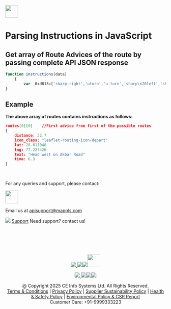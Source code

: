 [<img src="https://about.mappls.com/about/images/MAPPLS-MapmyIndia-logo.png" height="40"/> </p>](https://about.mappls.com/api/)

# Parsing Instructions in JavaScript

## Get array of Route Advices of the route by passing complete API JSON response
```js
function instructions(data)
    {
        var _0xd813=['sharp-right','uturn','u-turn','sharp\x20left','sharp-left','left','turn-left','slight\x20left','bear-left','round','bearing_after','northeast','east','southeast','south','southwest','west','northwest','Head\x20','use\x20lane','Continue\x20','\x20onto\x20','Enter\x20the\x20roundabout','exit','\x20and\x20take\x20the\x20','\x20exit','\x20turn\x20','turn','Take\x20the\x20ramp\x20on\x20the\x20','replace','slight','merge','toUpperCase','slice','slightly','indexOf','sharp','Take\x20a\x20','Keep\x20','\x20on\x20','Intermediate\x20','destination','charAt','push','location','distance','leaflet-routing-icon-','routes','length','steps','name','maneuver','type','modifier','new\x20name','continue','depart','arrive','reached','roundabout','rotary','fork','on\x20ramp','off\x20ramp','end\x20of\x20road','head','waypointreached','via','destination\x20reached','straight','slight\x20right','bear-right','right','turn-right','sharp\x20right'];(function(_0x5eae1b,_0x235dd8){var _0x486139=function(_0x212f42){while(--_0x212f42){_0x5eae1b['push'](_0x5eae1b['shift']());}};_0x486139(++_0x235dd8);}(_0xd813,0xc5));var _0x58f8=function(_0x24ceac,_0x41a594){_0x24ceac=_0x24ceac-0x0;var _0x3c0b55=_0xd813[_0x24ceac];return _0x3c0b55;};var advise=[''];for(i=0x0;i<data[_0x58f8('0x0')][_0x58f8('0x1')];i++){var route_arr=data[_0x58f8('0x0')][i]['legs'];advise[i]=[];for(var lg=0x0;lg<route_arr[_0x58f8('0x1')];lg++){var leg=route_arr[lg][_0x58f8('0x2')];for(j=0x0;j<leg['length'];j++){var step=leg[j],maneuver='',icon='',road_name=step[_0x58f8('0x3')],type=step[_0x58f8('0x4')][_0x58f8('0x5')],modifier=step[_0x58f8('0x4')][_0x58f8('0x6')],text='';switch(type){case _0x58f8('0x7'):maneuver=_0x58f8('0x8');break;case _0x58f8('0x9'):maneuver='head';break;case _0x58f8('0xa'):maneuver=_0x58f8('0xb');break;case _0x58f8('0xc'):case _0x58f8('0xd'):maneuver=_0x58f8('0xc');break;case'merge':case _0x58f8('0xe'):case _0x58f8('0xf'):case _0x58f8('0x10'):case _0x58f8('0x11'):maneuver=step[_0x58f8('0x4')][_0x58f8('0x5')];break;default:maneuver=step[_0x58f8('0x4')]['modifier'];}switch(maneuver){case _0x58f8('0x12'):if(j===0x0)icon=_0x58f8('0x9');break;case _0x58f8('0x13'):icon=_0x58f8('0x14');break;case _0x58f8('0xc'):icon='enter-roundabout';break;case _0x58f8('0xd'):icon='enter-roundabout';break;case _0x58f8('0x15'):case _0x58f8('0xb'):icon=route_arr[_0x58f8('0x1')]==lg+0x1?_0x58f8('0xa'):_0x58f8('0x14');break;}if(!icon){switch(modifier){case _0x58f8('0x16'):icon='continue';break;case _0x58f8('0x17'):icon=_0x58f8('0x18');break;case _0x58f8('0x19'):icon=_0x58f8('0x1a');break;case _0x58f8('0x1b'):icon=_0x58f8('0x1c');break;case'turn\x20around':case _0x58f8('0x1d'):icon=_0x58f8('0x1e');break;case _0x58f8('0x1f'):icon=_0x58f8('0x20');break;case _0x58f8('0x21'):icon=_0x58f8('0x22');break;case _0x58f8('0x23'):icon=_0x58f8('0x24');break;}}if(type){var dir=Math[_0x58f8('0x25')](step['maneuver'][_0x58f8('0x26')]/0x2d)%0x8;var dd=['north',_0x58f8('0x27'),_0x58f8('0x28'),_0x58f8('0x29'),_0x58f8('0x2a'),_0x58f8('0x2b'),_0x58f8('0x2c'),_0x58f8('0x2d')][dir];if(dd)dir=dd;if(maneuver==_0x58f8('0x12'))text=_0x58f8('0x2e')+dir+(leg[j+0x1][_0x58f8('0x3')]?'\x20on\x20'+leg[j+0x1][_0x58f8('0x3')]:'');else if(maneuver==_0x58f8('0x8')||maneuver==_0x58f8('0x2f'))text=_0x58f8('0x30')+step['maneuver'][_0x58f8('0x6')]+(road_name?_0x58f8('0x31')+road_name:'');else if(maneuver==_0x58f8('0xc'))text=_0x58f8('0x32')+(step[_0x58f8('0x4')][_0x58f8('0x33')]?_0x58f8('0x34')+step[_0x58f8('0x4')]['exit']+_0x58f8('0x35'):'')+(road_name?'\x20onto\x20'+road_name:'');else if(maneuver=='roundabout\x20turn')text='At\x20the\x20roundabout'+(step[_0x58f8('0x4')][_0x58f8('0x6')]?_0x58f8('0x36')+step[_0x58f8('0x4')][_0x58f8('0x6')]:'')+(road_name?_0x58f8('0x31')+road_name:'');else if(maneuver==_0x58f8('0x37')||maneuver=='uturn')text='Make\x20a\x20'+step[_0x58f8('0x4')][_0x58f8('0x6')]+(road_name?_0x58f8('0x31')+road_name:'');else if(maneuver==_0x58f8('0x10')||maneuver==_0x58f8('0xf'))text=_0x58f8('0x38')+step[_0x58f8('0x4')]['modifier'][_0x58f8('0x39')](_0x58f8('0x3a'),'')+(road_name?_0x58f8('0x31')+road_name:'');else if(maneuver=='straight')text='Continue\x20'+step[_0x58f8('0x4')][_0x58f8('0x6')]+(road_name?'\x20onto\x20'+road_name:'');else if(maneuver==_0x58f8('0x21')||maneuver==_0x58f8('0x23')||maneuver==_0x58f8('0x19')||maneuver==_0x58f8('0x1b')||maneuver==_0x58f8('0x3b'))text=type['charAt'](0x0)[_0x58f8('0x3c')]()+type[_0x58f8('0x3d')](0x1)+'\x20'+step['maneuver']['modifier'][_0x58f8('0x39')](_0x58f8('0x3a'),_0x58f8('0x3e'))+(road_name?_0x58f8('0x31')+road_name:'');else if(maneuver==_0x58f8('0xe'))text=(step['maneuver'][_0x58f8('0x6')][_0x58f8('0x3f')](_0x58f8('0x40'))>0x0?_0x58f8('0x41'):_0x58f8('0x42'))+step[_0x58f8('0x4')][_0x58f8('0x6')]['replace'](_0x58f8('0x3a'),'')+'\x20at\x20the\x20fork\x20'+(road_name?_0x58f8('0x31')+road_name:'');else if(maneuver==_0x58f8('0x9'))text=_0x58f8('0x2e')+dir+(road_name?_0x58f8('0x43')+road_name:'');else if(maneuver==_0x58f8('0xb'))text='You\x20have\x20arrived\x20at\x20your\x20'+(route_arr[_0x58f8('0x1')]==lg+0x1?'':_0x58f8('0x44'))+_0x58f8('0x45');else text=step[_0x58f8('0x4')][_0x58f8('0x6')][_0x58f8('0x46')](0x0)['toUpperCase']()+step[_0x58f8('0x4')][_0x58f8('0x6')][_0x58f8('0x3d')](0x1)+(road_name?_0x58f8('0x31')+road_name:'');advise[i][_0x58f8('0x47')]({'text':text,'lat':step[_0x58f8('0x4')]['location'][0x1],'lng':step[_0x58f8('0x4')][_0x58f8('0x48')][0x0],'distance':step[_0x58f8('0x49')],'time':step['duration'],'icon_class':_0x58f8('0x4a')+icon});}}}} return {"routes":advise}
}
```

## Example

**The above array of routes contains instructions as follows:**
```json
routes[0][0]	//First advice from first of the possible routes 
{
	distance: 32.7
	icon_class: "leaflet-routing-icon-depart"
	lat: 28.611048
	lng: 77.227426
	text: "Head west on Akbar Road"
	time: 6.3
}
```

<br>

For any queries and support, please contact: 

[<img src="https://about.mappls.com/images/mappls-logo.svg" height="40"/> </p>](https://about.mappls.com/api/)
Email us at [apisupport@mappls.com](mailto:apisupport@mappls.com)


![](https://www.mapmyindia.com/api/img/icons/support.png)
[Support](https://about.mappls.com/contact/)
Need support? contact us!

<br></br>
<br></br>

[<p align="center"> <img src="https://www.mapmyindia.com/api/img/icons/stack-overflow.png"/> ](https://stackoverflow.com/questions/tagged/mappls-api)[![](https://www.mapmyindia.com/api/img/icons/blog.png)](https://about.mappls.com/blog/)[![](https://www.mapmyindia.com/api/img/icons/gethub.png)](https://github.com/Mappls-api)[<img src="https://mmi-api-team.s3.ap-south-1.amazonaws.com/API-Team/npm-logo.one-third%5B1%5D.png" height="40"/> </p>](https://www.npmjs.com/org/mapmyindia) 



[<p align="center"> <img src="https://www.mapmyindia.com/june-newsletter/icon4.png"/> ](https://www.facebook.com/Mapplsofficial)[![](https://www.mapmyindia.com/june-newsletter/icon2.png)](https://twitter.com/mappls)[![](https://www.mapmyindia.com/newsletter/2017/aug/llinkedin.png)](https://www.linkedin.com/company/mappls/)[![](https://www.mapmyindia.com/june-newsletter/icon3.png)](https://www.youtube.com/channel/UCAWvWsh-dZLLeUU7_J9HiOA)




<div align="center">@ Copyright 2025 CE Info Systems Ltd. All Rights Reserved.</div>

<div align="center"> <a href="https://about.mappls.com/api/terms-&-conditions">Terms & Conditions</a> | <a href="https://about.mappls.com/about/privacy-policy">Privacy Policy</a> | <a href="https://about.mappls.com/pdf/mapmyIndia-sustainability-policy-healt-labour-rules-supplir-sustainability.pdf">Supplier Sustainability Policy</a> | <a href="https://about.mappls.com/pdf/Health-Safety-Management.pdf">Health & Safety Policy</a> | <a href="https://about.mappls.com/pdf/Environment-Sustainability-Policy-CSR-Report.pdf">Environmental Policy & CSR Report</a>

<div align="center">Customer Care: +91-9999333223</div>